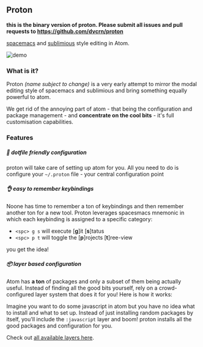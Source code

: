 ## Proton

__this is the binary version of proton. Please submit all issues and pull requests to https://github.com/dvcrn/proton__

[spacemacs][1] and [sublimious][2] style editing in Atom.

![demo][3]

### What is it?

Proton *(name subject to change)* is a very early attempt to mirror the modal editing style of spacemacs and sublimious and bring something equally powerful to atom.

We get rid of the annoying part of atom - that being the configuration and package management - and __concentrate on the cool bits__ - it's full customisation capabilities.

### Features
##### :handbag: dotfile friendly configuration
proton will take care of setting up atom for you. All you need to do is configure your `~/.proton` file - your central configuration point

##### :ok_hand: easy to remember keybindings

Noone has time to remember a ton of keybindings and then remember another ton for a new tool. Proton leverages spacesmacs mnemonic in which each keybinding is assigned to a specific category:

- `<spc> g s` will execute [__g__]it [__s__]tatus
- `<spc> p t` will toggle the [__p__]rojects [__t__]ree-view

you get the idea!

##### :package: layer based configuration
Atom has __a ton__ of packages and only a subset of them being actually useful. Instead of finding all the good bits yourself, rely on a crowd-configured layer system that does it for you! Here is how it works:

Imagine you want to do some javascript in atom but you have no idea what to install and what to set up. Instead of just installing random packages by itself, you'll include the `:javascript` layer and boom! proton installs all the good packages and configuration for you.

Check out [all available layers here][4].


[1]: https://github.com/syl20bnr/spacemacs/
[2]: https://github.com/dvcrn/sublimious
[3]: https://raw.githubusercontent.com/dvcrn/proton/master/plugin/resources/showcase.gif
[4]: https://github.com/dvcrn/proton/tree/master/src/cljs/proton/layers
